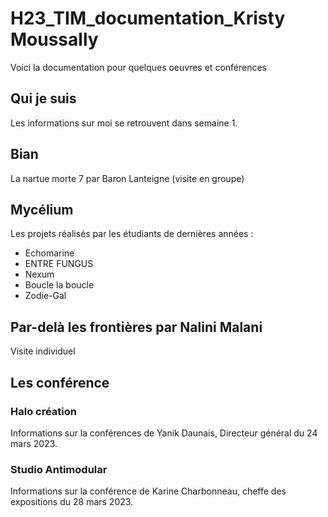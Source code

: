 # H23_TIM_documentation_Kristy Moussally

Voici la documentation pour quelques oeuvres et conférences

## Qui je suis

Les informations sur moi se retrouvent dans semaine 1.


## Bian

La nartue morte 7 par Baron Lanteigne (visite en groupe)

## Mycélium

Les projets réalisés par les étudiants de dernières années :

 - Echomarine
 - ENTRE FUNGUS
 - Nexum
 - Boucle la boucle
 - Zodie-Gal


## Par-delà les frontières par Nalini Malani

Visite individuel

## Les conférence

### Halo création

Informations sur la conférences de Yanik Daunais, Directeur général du 24 mars 2023.

### Studio Antimodular

Informations sur la conférence de Karine Charbonneau, cheffe des expositions du 28 mars 2023.
